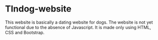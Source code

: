 # TIndog-website
This website is basically a dating website for dogs. The website is not yet functional due to the absence of Javascript. It is made only using HTML, CSS and Bootstrap.
